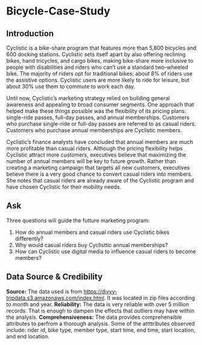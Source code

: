 # Bicycle-Case-Study

## Introduction
Cyclistic is a bike-share program that features more than 5,800 bicycles and 600
docking stations. Cyclistic sets itself apart by also offering reclining bikes, hand
tricycles, and cargo bikes, making bike-share more inclusive to people with
disabilities and riders who can’t use a standard two-wheeled bike. The majority of
riders opt for traditional bikes; about 8% of riders use the assistive options. Cyclistic
users are more likely to ride for leisure, but about 30% use them to commute to
work each day.

Until now, Cyclistic’s marketing strategy relied on
building general awareness and appealing to broad consumer segments. One approach that
helped make these things possible was the flexibility of its pricing plans: single-ride passes,
full-day passes, and annual memberships. Customers who purchase single-ride or full-day
passes are referred to as casual riders. Customers who purchase annual memberships are
Cyclistic members.

Cyclistic’s finance analysts have concluded that annual members are
much more profitable than casual riders. Although the pricing flexibility helps Cyclistic
attract more customers, executives believe that maximizing the number of annual members
will be key to future growth. Rather than creating a marketing campaign that targets all new customers, executives believe there is a very good chance to convert casual riders into
members. She notes that casual riders are already aware of the Cyclistic program and have
chosen Cyclistic for their mobility needs.
## Ask
Three questions will guide the futture marketing program:
1. How do annual members and casual riders use Cyclistic bikes differently?
2. Why would casual riders buy Cyclisttic annual memberships?
3. How can Cyclistic use digital media to influence casual riders to become members?
## Data Source & Credibility
**Source:** The data used is from https://divvy-tripdata.s3.amazonaws.com/index.html. It was located in zip files according to month and     year.
**Reliability:** The data is very reliable with over 5 million records. That is enough to dampen the effects that outliers may have within   the analysis.
**Comprehensiveness:** The data provides comprehensible attributes to perfrom a thorough analysis. Some of the attttributes observed         include: rider id, bike type, member type, start time, end time, start location, and end location.
